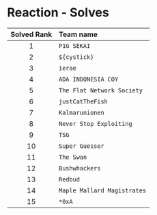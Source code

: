 # Reaction - Solves
| Solved Rank | Team name |
|:-----------:|:----------|
| 1 | `P1G SEKAI` |
| 2 | `${cystick}` |
| 3 | `ierae` |
| 4 | `ADA INDONESIA COY` |
| 5 | `The Flat Network Society` |
| 6 | `justCatTheFish` |
| 7 | `Kalmarunionen` |
| 8 | `Never Stop Exploiting` |
| 9 | `TSG` |
| 10 | `Super Guesser` |
| 11 | `The Swan` |
| 12 | `Bushwhackers` |
| 13 | `Redbud` |
| 14 | `Maple Mallard Magistrates` |
| 15 | `*0xA` |